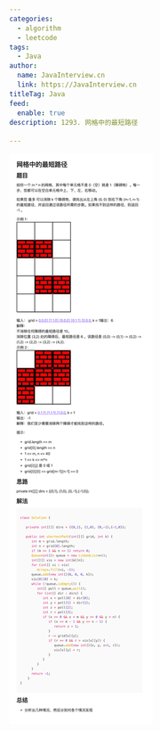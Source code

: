 ```yaml
---
categories:
  - algorithm
  - leetcode
tags:
  - Java
author: 
  name: JavaInterview.cn
  link: https://JavaInterview.cn
titleTag: Java
feed:
  enable: true
description: 1293. 网格中的最短路径

---
```


![1293_fird.png](../../../media/pictures/leetcode/1293_fird.png)
